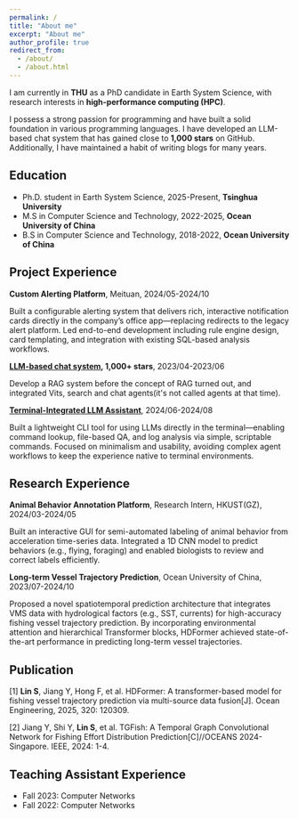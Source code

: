 ```yaml
---
permalink: /
title: "About me"
excerpt: "About me"
author_profile: true
redirect_from:
  - /about/
  - /about.html
---
```


I am currently in **THU** as a PhD candidate in Earth System Science, with research interests in **high-performance computing (HPC)**.

I possess a strong passion for programming and have built a solid foundation in various programming languages. I have developed an LLM-based chat system that has gained close to **1,000 stars** on GitHub. Additionally, I have maintained a habit of writing blogs for many years.

Education
------
- Ph.D. student in Earth System Science, 2025-Present, **Tsinghua University**
- M.S in Computer Science and Technology, 2022-2025, **Ocean University of China**
- B.S in Computer Science and Technology, 2018-2022, **Ocean University of China**

Project Experience
------

**Custom Alerting Platform**, Meituan, 2024/05-2024/10

Built a configurable alerting system that delivers rich, interactive notification cards directly in the company’s office app—replacing redirects to the legacy alert platform. Led end-to-end development including rule engine design, card templating, and integration with existing SQL-based analysis workflows.

**[LLM-based chat system](https://github.com/Syan-Lin/CyberWaifu), 1,000+ stars**, 2023/04-2023/06

Develop a RAG system before the concept of RAG turned out, and integrated Vits, search and chat agents(it's not called agents at that time).

**[Terminal-Integrated LLM Assistant](https://github.com/Syan-Lin/baize)**, 2024/06-2024/08

Built a lightweight CLI tool for using LLMs directly in the terminal—enabling command lookup, file-based QA, and log analysis via simple, scriptable commands. Focused on minimalism and usability, avoiding complex agent workflows to keep the experience native to terminal environments.

Research Experience
------

**Animal Behavior Annotation Platform**, Research Intern, HKUST(GZ), 2024/03-2024/05

Built an interactive GUI for semi-automated labeling of animal behavior from acceleration time-series data. Integrated a 1D CNN model to predict behaviors (e.g., flying, foraging) and enabled biologists to review and correct labels efficiently.

**Long-term Vessel Trajectory Prediction**, Ocean University of China, 2023/07-2024/10

Proposed a novel spatiotemporal prediction architecture that integrates VMS data with hydrological factors (e.g., SST, currents) for high-accuracy fishing vessel trajectory prediction. By incorporating environmental attention and hierarchical Transformer blocks, HDFormer achieved state-of-the-art performance in predicting long-term vessel trajectories.

Publication
------
\[1\] **Lin S**, Jiang Y, Hong F, et al. HDFormer: A transformer-based model for fishing vessel trajectory prediction via multi-source data fusion[J]. Ocean Engineering, 2025, 320: 120309.

\[2\] Jiang Y, Shi Y, **Lin S**, et al. TGFish: A Temporal Graph Convolutional Network for Fishing Effort Distribution Prediction[C]//OCEANS 2024-Singapore. IEEE, 2024: 1-4.

Teaching Assistant Experience
------
- Fall 2023: Computer Networks
- Fall 2022: Computer Networks
